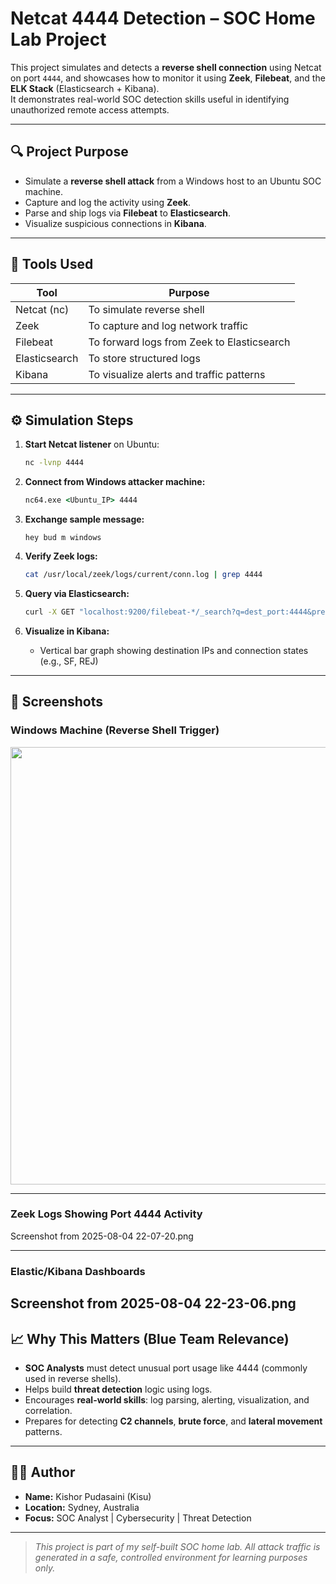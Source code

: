 # Netcat 4444 Detection – SOC Home Lab Project

This project simulates and detects a **reverse shell connection** using Netcat on port `4444`, and showcases how to monitor it using **Zeek**, **Filebeat**, and the **ELK Stack** (Elasticsearch + Kibana).  
It demonstrates real-world SOC detection skills useful in identifying unauthorized remote access attempts.

---

## 🔍 Project Purpose

- Simulate a **reverse shell attack** from a Windows host to an Ubuntu SOC machine.
- Capture and log the activity using **Zeek**.
- Parse and ship logs via **Filebeat** to **Elasticsearch**.
- Visualize suspicious connections in **Kibana**.

---

## 🧪 Tools Used

| Tool         | Purpose                                      |
|--------------|----------------------------------------------|
| Netcat (nc)  | To simulate reverse shell                     |
| Zeek         | To capture and log network traffic            |
| Filebeat     | To forward logs from Zeek to Elasticsearch    |
| Elasticsearch| To store structured logs                     |
| Kibana       | To visualize alerts and traffic patterns      |

---

## ⚙️ Simulation Steps

1. **Start Netcat listener** on Ubuntu:
    ```bash
    nc -lvnp 4444
    ```

2. **Connect from Windows attacker machine:**
    ```cmd
    nc64.exe <Ubuntu_IP> 4444
    ```

3. **Exchange sample message:**
    ```
    hey bud m windows
    ```

4. **Verify Zeek logs:**
    ```bash
    cat /usr/local/zeek/logs/current/conn.log | grep 4444
    ```

5. **Query via Elasticsearch:**
    ```bash
    curl -X GET "localhost:9200/filebeat-*/_search?q=dest_port:4444&pretty"
    ```

6. **Visualize in Kibana:**
    - Vertical bar graph showing destination IPs and connection states (e.g., SF, REJ)

---

## 📸 Screenshots

### Windows Machine (Reverse Shell Trigger)
<img src="Screenshot 2025-08-05 at 8.13.24 am.png" width="700"/>

---

### Zeek Logs Showing Port 4444 Activity
Screenshot from 2025-08-04 22-07-20.png 

---

### Elastic/Kibana Dashboards

Screenshot from 2025-08-04 22-23-06.png
---

## 📈 Why This Matters (Blue Team Relevance)

- **SOC Analysts** must detect unusual port usage like 4444 (commonly used in reverse shells).
- Helps build **threat detection** logic using logs.
- Encourages **real-world skills**: log parsing, alerting, visualization, and correlation.
- Prepares for detecting **C2 channels**, **brute force**, and **lateral movement** patterns.

---

## 👨‍💻 Author

- **Name:** Kishor Pudasaini (Kisu)  
- **Location:** Sydney, Australia  
- **Focus:** SOC Analyst | Cybersecurity | Threat Detection

---

> _This project is part of my self-built SOC home lab. All attack traffic is generated in a safe, controlled environment for learning purposes only._
